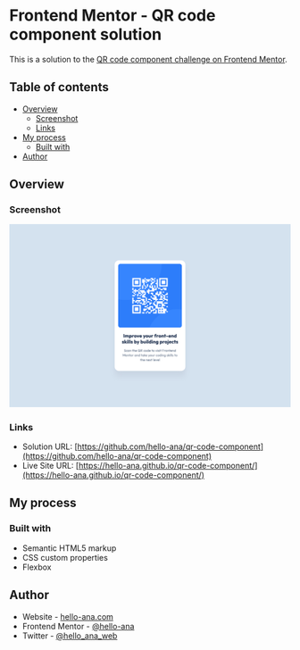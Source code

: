 # Frontend Mentor - QR code component solution

This is a solution to the [QR code component challenge on Frontend Mentor](https://www.frontendmentor.io/challenges/qr-code-component-iux_sIO_H). 

## Table of contents

- [Overview](#overview)
  - [Screenshot](#screenshot)
  - [Links](#links)
- [My process](#my-process)
  - [Built with](#built-with)
- [Author](#author)

## Overview

### Screenshot

![](./screenshot.jpg)

### Links

- Solution URL: [https://github.com/hello-ana/qr-code-component](https://github.com/hello-ana/qr-code-component)
- Live Site URL: [https://hello-ana.github.io/qr-code-component/](https://hello-ana.github.io/qr-code-component/)

## My process

### Built with

- Semantic HTML5 markup
- CSS custom properties
- Flexbox

## Author

- Website - [hello-ana.com](https://hello-ana.com)
- Frontend Mentor - [@hello-ana](https://www.frontendmentor.io/profile/hello-ana)
- Twitter - [@hello_ana_web](https://x.com/hello_ana_web)
